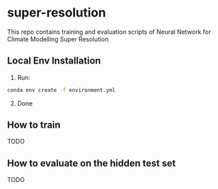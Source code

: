 # super-resolution

This repo contains training and evaluation scripts of Neural Network for Climate Modelling Super Resolution

## Local Env Installation

1. Run:
```bash
conda env create -f environment.yml
```
2. Done

## How to train
TODO

## How to evaluate on the hidden test set
TODO
